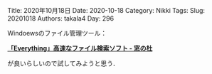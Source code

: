 ﻿Title: 2020年10月18日
Date: 2020-10-18
Category: Nikki
Tags: 
Slug: 20201018
Authors: takala4
Day: 296




Windoewsのファイル管理ツール：


**[「Everything」高速なファイル検索ソフト - 窓の杜](https://forest.watch.impress.co.jp/library/software/everything/)**


が良いらしいので試してみようと思う．


